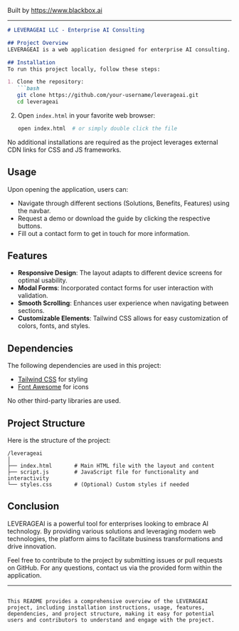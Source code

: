 
Built by https://www.blackbox.ai

---

```markdown
# LEVERAGEAI LLC - Enterprise AI Consulting

## Project Overview
LEVERAGEAI is a web application designed for enterprise AI consulting. The platform aims to empower organizations with advanced AI solutions that enhance growth, efficiency, and innovation in their business operations. This project includes a responsive layout using Tailwind CSS, structured navigation, interactive features, and a modern design tailored to attract enterprises looking for AI solutions.

## Installation
To run this project locally, follow these steps:

1. Clone the repository:
   ```bash
   git clone https://github.com/your-username/leverageai.git
   cd leverageai
   ```

2. Open `index.html` in your favorite web browser:
   ```bash
   open index.html  # or simply double click the file
   ```

No additional installations are required as the project leverages external CDN links for CSS and JS frameworks.

## Usage
Upon opening the application, users can:
- Navigate through different sections (Solutions, Benefits, Features) using the navbar.
- Request a demo or download the guide by clicking the respective buttons.
- Fill out a contact form to get in touch for more information.

## Features
- **Responsive Design**: The layout adapts to different device screens for optimal usability.
- **Modal Forms**: Incorporated contact forms for user interaction with validation.
- **Smooth Scrolling**: Enhances user experience when navigating between sections.
- **Customizable Elements**: Tailwind CSS allows for easy customization of colors, fonts, and styles.

## Dependencies
The following dependencies are used in this project:
- [Tailwind CSS](https://tailwindcss.com/) for styling
- [Font Awesome](https://fontawesome.com/) for icons

No other third-party libraries are used.

## Project Structure
Here is the structure of the project:
```
/leverageai
│
├── index.html       # Main HTML file with the layout and content
├── script.js        # JavaScript file for functionality and interactivity
└── styles.css       # (Optional) Custom styles if needed
```

## Conclusion
LEVERAGEAI is a powerful tool for enterprises looking to embrace AI technology. By providing various solutions and leveraging modern web technologies, the platform aims to facilitate business transformations and drive innovation.

Feel free to contribute to the project by submitting issues or pull requests on GitHub. For any questions, contact us via the provided form within the application.

---
``` 

This README provides a comprehensive overview of the LEVERAGEAI project, including installation instructions, usage, features, dependencies, and project structure, making it easy for potential users and contributors to understand and engage with the project.